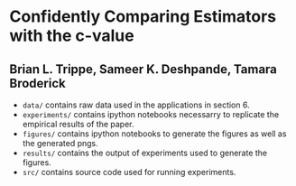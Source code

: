 # Confidently Comparing Estimators with the c-value
## Brian L. Trippe, Sameer K. Deshpande, Tamara Broderick

* `data/` contains raw data used in the applications in section 6.
* `experiments/` contains ipython notebooks necessarry to replicate the empirical results of the paper.  
* `figures/` contains ipython notebooks to generate the figures as well as the generated pngs.
* `results/` contains the output of experiments used to generate the figures.
*  `src/` contains source code used for running experiments.
